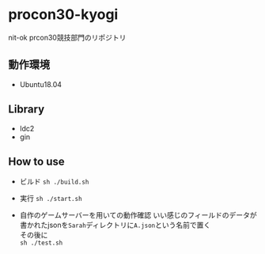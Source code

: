 # procon30-kyogi

nit-ok prcon30競技部門のリポジトリ

## 動作環境
- Ubuntu18.04

## Library
- ldc2
- gin

## How to use

- ビルド
`sh ./build.sh`

- 実行
`sh ./start.sh`

- 自作のゲームサーバーを用いての動作確認
いい感じのフィールドのデータが書かれたjsonを`Sarah`ディレクトリに`A.json`という名前で置く<br>
その後に<br>
`sh ./test.sh`
